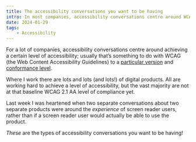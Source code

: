 ```yaml
---
title: The accessibility conversations you want to be having
intro: In most companies, accessibility conversations centre around WCAG compliance, but that's just the start. Thinking beyond that is where you want to be!
date: 2024-01-29
tags:
    - Accessibility
---
```


For a lot of companies, accessibility conversations centre around achieving a certain level of accessibility; usually that’s something to do with WCAG (the Web Content Accessibility Guidelines) to a [particular version](/blog/wcag-2-2-in-language-i-can-understand) and [conformance level](/blog/bag-some-aaa-wins-where-you-can).

Where I work there are lots and lots (and lots!) of digital products. All are working hard to achieve a level of accessibility, but the vast majority are not at that baseline WCAG 2.1 AA level of compliance yet.

Last week I was heartened when two separate conversations about two separate products were around the *experience* of screen reader users, rather than if a screen reader user would actually be able to use the product.

*These* are the types of accessibility conversations you want to be having!
